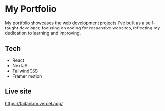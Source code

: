 # My Portfolio

My portfolio showcases the web development projects I've built as a self-taught developer, focusing on coding for responsive websites, reflecting my dedication to learning and improving.

## Tech

- React
- NextJS
- TailwindCSS
- Framer motion

## Live site

https://taitanlam.vercel.app/
